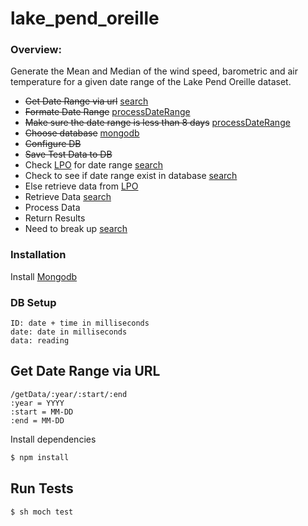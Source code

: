 # lake_pend_oreille

### Overview:
Generate the Mean and Median of the wind speed, barometric and air temperature for a given date range of the Lake Pend Oreille dataset.

*  ~~Get Date Range via url~~ [search]
*  ~~Formate Date Range~~ [processDateRange]
*  ~~Make sure the date range is less than 8 days~~ [processDateRange]
*  ~~Choose database~~ [mongodb]
*  ~~Configure DB~~
*  ~~Save Test Data to DB~~ 
*  Check [LPO] for date range [search]
*  Check to see if date range exist in database [search]
*  Else retrieve data from [LPO]
* Retrieve Data [search]
* Process Data
* Return Results
* Need to break up [search]



### Installation

Install  [Mongodb]

### DB Setup
```
ID: date + time in milliseconds
date: date in milliseconds
data: reading
```

## Get Date Range via URL
```
/getData/:year/:start/:end
:year = YYYY
:start = MM-DD
:end = MM-DD
```

Install dependencies 
```sh
$ npm install 
```
## Run Tests
```sh
$ sh moch test
```


[MongoDB]: <https://www.mongodb.org/downloads#productiong>
[LPO]: <http://lpo.dt.navy.mil/>
[processDateRange]: <https://github.com/kingjulian24/lake_pend_oreille/blob/master/stats/processDateRange.js>


[search]: <https://github.com/kingjulian24/lake_pend_oreille/blob/master/stats/search.js>
